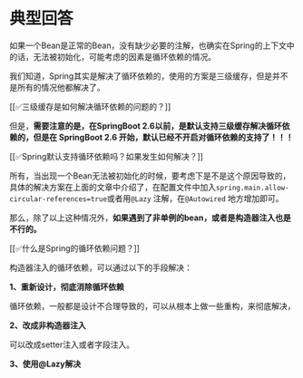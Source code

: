 # 典型回答


如果一个Bean是正常的Bean，没有缺少必要的注解，也确实在Spring的上下文中的话，无法被初始化，可能考虑的因素是循环依赖的情况。



我们知道，Spring其实是解决了循环依赖的，使用的方案是三级缓存，但是并不是所有的情况他都解决了。



[[✅三级缓存是如何解决循环依赖的问题的？]]



但是，**需要注意的是，在SpringBoot 2.6以前，是默认支持三级缓存解决循环依赖的，但是在 SpringBoot 2.6 开始，默认已经不开启对循环依赖的支持了！！！**



[[✅Spring默认支持循环依赖吗？如果发生如何解决？]]



所有，当出现一个Bean无法被初始化的时候，要考虑下是不是这个原因导致的，具体的解决方案在上面的文章中介绍了，在配置文件中加入`spring.main.allow-circular-references=true`或者用`@Lazy` 注解，在`@Autowired` 地方增加即可。



那么，除了以上这种情况外，**如果遇到了非单例的bean，或者是构造器注入也是不行的。**



[[✅什么是Spring的循环依赖问题？]]



构造器注入的循环依赖，可以通过以下的手段解决：



**1、重新设计，彻底消除循环依赖**



循环依赖，一般都是设计不合理导致的，可以从根本上做一些重构，来彻底解决，



**2、改成非构造器注入**



可以改成setter注入或者字段注入。



**3、使用@Lazy解决**

